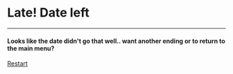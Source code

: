 # Late! Date left
---
#### Looks like the date didn't go that well.. want another ending or to return to the main menu?
[Restart](../README.md)